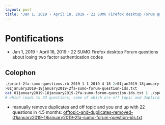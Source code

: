 ```yaml
---
layout: post
title: "Jan 1, 2019 - April 18, 2019 - 22 SUMO Firefox desktop Forum questions about losing two factor authentication codes"
---
```


# Pontifications

* Jan 1, 2019 - April 18, 2019 - 22 SUMO Firefox desktop Forum questions about losing two factor authentication codes

## Colophon

```bash
./print-2fa-sumo-questions.rb 2019 1 1 2019 4 18 2>01jan2019-18january-2fa-stderr-out.txt\
>01january2019-18january2019-2fa-sumo-forum-question-ids.txt
cat 01january2019-18january2019-2fa-sumo-forum-question-ids.txt | ./open-ids-in-browser.rb
# which leads to 33 questions, some of which are off topic and duplicates
```
* manually remove duplicates and off topic and you end up with 22 questions in 4.5 months:
[offtopic-and-duplicates-removed-01january2019-18january2019-2fa-sumo-forum-question-ids.txt](https://github.com/rtanglao/rt-kitsune-api/blob/master/offtopic-and-duplicates-removed-01january2019-18january2019-2fa-sumo-forum-question-ids.txt)
